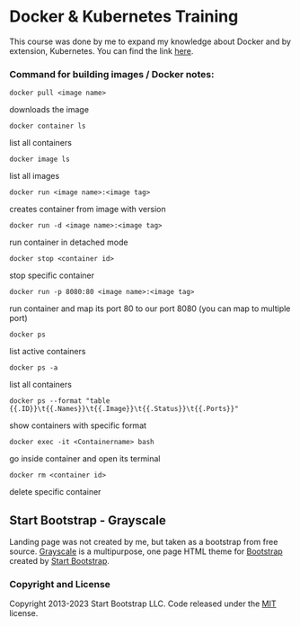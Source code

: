 # Docker & Kubernetes Training
This course was done by me to expand my knowledge about Docker and by extension, Kubernetes. You can find the link [here](https://www.youtube.com/watch?v=bhBSlnQcq2k&list=PLbWCzai5KmODKztSb6wMx0zsJGbx_N53_&index=1&t=1759s).

### Command for building images / Docker notes:
```
docker pull <image name>
```
downloads the image

```
docker container ls
```
list all containers

```
docker image ls
```
list all images

```
docker run <image name>:<image tag>
```
creates container from image with version

```
docker run -d <image name>:<image tag>
```
run container in detached mode

```
docker stop <container id>
```
stop specific container

```
docker run -p 8080:80 <image name>:<image tag>
```
run container and map its port 80 to our port 8080 (you can map to multiple port)

```
docker ps
```
list active containers

```
docker ps -a
```
list all containers

```
docker ps --format "table {{.ID}}\t{{.Names}}\t{{.Image}}\t{{.Status}}\t{{.Ports}}"
```
show containers with specific format

```
docker exec -it <Containername> bash
```
go inside container and open its terminal

```
docker rm <container id>			
```
delete specific container

## Start Bootstrap - Grayscale
Landing page was not created by me, but taken as a bootstrap from free source. [Grayscale](https://startbootstrap.com/theme/grayscale/) is a multipurpose, one page HTML theme for [Bootstrap](https://getbootstrap.com/) created by [Start Bootstrap](https://startbootstrap.com/).

### Copyright and License

Copyright 2013-2023 Start Bootstrap LLC. Code released under the [MIT](https://github.com/StartBootstrap/startbootstrap-grayscale/blob/master/LICENSE) license.
